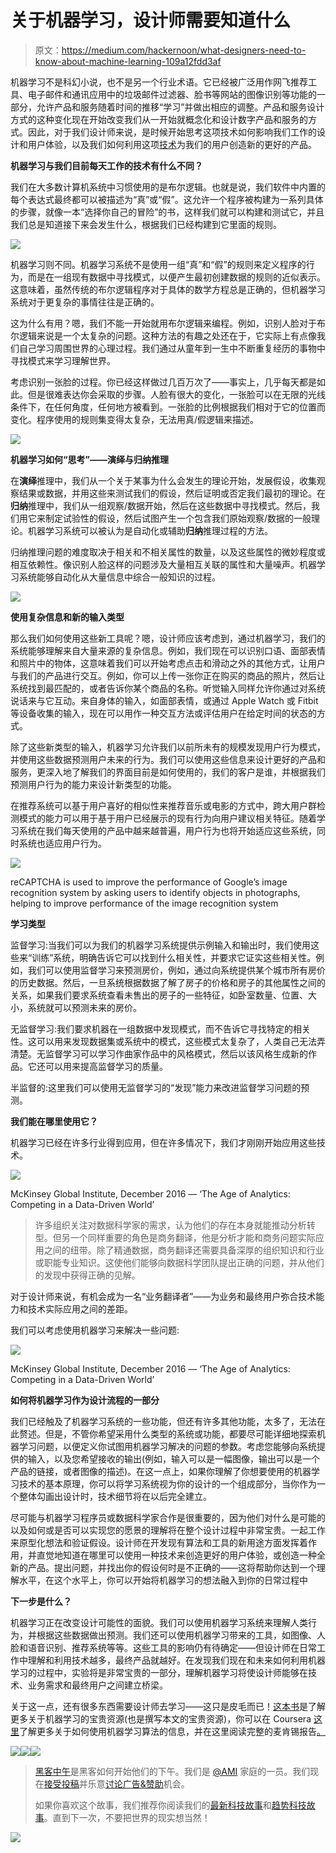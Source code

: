 # 关于机器学习，设计师需要知道什么

> 原文：<https://medium.com/hackernoon/what-designers-need-to-know-about-machine-learning-109a12fdd3af>

机器学习不是科幻小说，也不是另一个行业术语。它已经被广泛用作网飞推荐工具、电子邮件和通讯应用中的垃圾邮件过滤器、脸书等网站的图像识别等功能的一部分，允许产品和服务随着时间的推移“学习”并做出相应的调整。产品和服务设计方式的这种变化现在开始改变我们从一开始就概念化和设计数字产品和服务的方式。因此，对于我们设计师来说，是时候开始思考这项技术如何影响我们工作的设计和用户体验，以及我们如何利用这项[技术](https://hackernoon.com/tagged/technology)为我们的用户创造新的更好的产品。

**机器学习与我们目前每天工作的技术有什么不同？**

我们在大多数计算机系统中习惯使用的是布尔逻辑。也就是说，我们软件中内置的每个表达式最终都可以被描述为“真”或“假”。这允许一个程序被构建为一系列具体的步骤，就像一本“选择你自己的冒险”的书，这样我们就可以构建和测试它，并且我们总是知道接下来会发生什么，根据我们已经构建到它里面的规则。

![](img/f51330677d61b81aac39881608efdef4.png)

机器学习则不同。机器学习系统不是使用一组“真”和“假”的规则来定义程序的行为，而是在一组现有数据中寻找模式，以便产生最初创建数据的规则的近似表示。这意味着，虽然传统的布尔逻辑程序对于具体的数学方程总是正确的，但机器学习系统对于更复杂的事情往往是正确的。

这为什么有用？嗯，我们不能一开始就用布尔逻辑来编程。例如，识别人脸对于布尔逻辑来说是一个太复杂的问题。这种方法的有趣之处还在于，它实际上有点像我们自己学习周围世界的心理过程。我们通过从童年到一生中不断重复经历的事物中寻找模式来学习理解世界。

考虑识别一张脸的过程。你已经这样做过几百万次了——事实上，几乎每天都是如此。但是很难表达你会采取的步骤。人脸有很大的变化，一张脸可以在无限的光线条件下，在任何角度，任何地方被看到。一张脸的比例根据我们相对于它的位置而变化。程序使用的规则集变得太复杂，无法用真/假逻辑来描述。

![](img/da2522ce064d4a4e62ba5bf64c678fa1.png)

**机器学习如何“思考”——演绎与归纳推理**

在**演绎**推理中，我们从一个关于某事为什么会发生的理论开始，发展假设，收集观察结果或数据，并用这些来测试我们的假设，然后证明或否定我们最初的理论。在**归纳**推理中，我们从一组观察/数据开始，然后在这些数据中寻找模式。然后，我们用它来制定试验性的假设，然后试图产生一个包含我们原始观察/数据的一般理论。机器学习系统可以被认为是自动化或辅助**归纳**推理过程的方法。

归纳推理问题的难度取决于相关和不相关属性的数量，以及这些属性的微妙程度或相互依赖性。像识别人脸这样的问题涉及大量相互关联的属性和大量噪声。机器学习系统能够自动化从大量信息中综合一般知识的过程。

![](img/0ef5f9a714625af907d847e51801876c.png)

**使用复杂信息和新的输入类型**

那么我们如何使用这些新工具呢？嗯，设计师应该考虑到，通过机器学习，我们的系统能够理解来自大量来源的复杂信息。例如，我们现在可以识别口语、面部表情和照片中的物体，这意味着我们可以开始考虑点击和滑动之外的其他方式，让用户与我们的产品进行交互。例如，你可以上传一张你正在购买的商品的照片，然后让系统找到最匹配的，或者告诉你某个商品的名称。听觉输入同样允许你通过对系统说话来与它互动。来自身体的输入，如面部表情，或通过 Apple Watch 或 Fitbit 等设备收集的输入，现在可以用作一种交互方法或评估用户在给定时间的状态的方式。

除了这些新类型的输入，机器学习允许我们以前所未有的规模发现用户行为模式，并使用这些数据预测用户未来的行为。我们可以使用这些信息来设计更好的产品和服务，更深入地了解我们的界面目前是如何使用的，我们的客户是谁，并根据我们预测用户行为的能力来设计新类型的功能。

在推荐系统可以基于用户喜好的相似性来推荐音乐或电影的方式中，跨大用户群检测模式的能力可以用于基于用户已经展示的现有行为向用户建议相关特征。随着学习系统在我们每天使用的产品中越来越普遍，用户行为也将开始适应这些系统，同时系统也适应用户行为。

![](img/29adc4180c953d275036482d21943325.png)

reCAPTCHA is used to improve the performance of Google’s image recognition system by asking users to identify objects in photographs, helping to improve performance of the image recognition system

**学习类型**

监督学习:当我们可以为我们的机器学习系统提供示例输入和输出时，我们使用这些来“训练”系统，明确告诉它可以找到什么相关性，并要求它证实这些相关性。例如，我们可以使用监督学习来预测房价，例如，通过向系统提供某个城市所有房价的历史数据。然后，一旦系统根据数据了解了房子的价格和房子的其他属性之间的关系，如果我们要求系统查看未售出的房子的一些特征，如卧室数量、位置、大小，系统就可以预测未来的房价。

无监督学习:我们要求机器在一组数据中发现模式，而不告诉它寻找特定的相关性。这可以用来发现数据集或系统中的模式，这些模式太复杂了，人类自己无法弄清楚。无监督学习可以学习作曲家作品中的风格模式，然后以该风格生成新的作品。它还可以用来提高监督学习的质量。

半监督的:这里我们可以使用无监督学习的“发现”能力来改进监督学习问题的预测。

**我们能在哪里使用它？**

机器学习已经在许多行业得到应用，但在许多情况下，我们才刚刚开始应用这些技术。

![](img/c8d5aa4b24d0ee0cd7d2b54e39f2ba34.png)

McKinsey Global Institute, December 2016 — ‘The Age of Analytics: Competing in a Data-Driven World’

> 许多组织关注对数据科学家的需求，认为他们的存在本身就能推动分析转型。但另一个同样重要的角色是商务翻译，他是分析才能和商务问题实际应用之间的纽带。除了精通数据，商务翻译还需要具备深厚的组织知识和行业或职能专业知识。这使他们能够向数据科学团队提出正确的问题，并从他们的发现中获得正确的见解。

对于设计师来说，有机会成为一名“业务翻译者”——为业务和最终用户弥合技术能力和技术实际应用之间的差距。

我们可以考虑使用机器学习来解决一些问题:

![](img/b8cc6adf7292cafa73ead29f479af741.png)

McKinsey Global Institute, December 2016 — ‘The Age of Analytics: Competing in a Data-Driven World’

**如何将机器学习作为设计流程的一部分**

我们已经触及了机器学习系统的一些功能，但还有许多其他功能，太多了，无法在此赘述。但是，不管你希望采用什么类型的系统或功能，都要尽可能详细地探索机器学习问题，以便定义你试图用机器学习解决的问题的参数。考虑您能够向系统提供的输入，以及您希望接收的输出(例如，输入可以是一幅图像，输出可以是一个产品的链接，或者图像的描述)。在这一点上，如果你理解了你想要使用的机器学习技术的基本原理，你可以将学习系统视为你的设计的一个组成部分，当你作为一个整体勾画出设计时，技术细节将在以后完全建立。

尽可能与机器学习程序员或数据科学家合作是很重要的，因为他们对什么是可能的以及如何或是否可以实现您的愿景的理解将在整个设计过程中非常宝贵。一起工作来原型化想法和验证假设。设计师在开发现有算法和工具的新用途方面发挥着作用，并直觉地知道在哪里可以使用一种技术来创造更好的用户体验，或创造一种全新的产品。提出问题，并找出你的假设何时是不正确的——这将帮助你达到一个理解水平，在这个水平上，你可以开始将机器学习的想法融入到你的日常过程中

**下一步是什么？**

机器学习正在改变设计可能性的面貌。我们可以使用机器学习系统来理解人类行为，并根据这些数据做出预测。我们还可以使用机器学习带来的工具，如图像、人脸和语音识别、推荐系统等等。这些工具的影响仍有待确定——但设计师在日常工作中理解和利用技术越多，最终产品就越好。在发现我们现在和未来如何利用机器学习的过程中，实验将是非常宝贵的一部分，理解机器学习将使设计师能够在技术、业务需求和最终用户之间建立桥梁。

关于这一点，还有很多东西需要设计师去学习——这只是皮毛而已！[这本书](https://www.oreilly.com/learning/machine-learning-for-designers)是了解更多关于机器学习的宝贵资源(也是撰写本文的宝贵资源)，你可以在 Coursera [这里](https://www.coursera.org/courses/?query=machine%20learning)了解更多关于如何使用机器学习算法的信息，并在这里阅读完整的麦肯锡报告[。](http://www.mckinsey.com/business-functions/mckinsey-analytics/our-insights/the-age-of-analytics-competing-in-a-data-driven-world)

[![](img/50ef4044ecd4e250b5d50f368b775d38.png)](http://bit.ly/HackernoonFB)[![](img/979d9a46439d5aebbdcdca574e21dc81.png)](https://goo.gl/k7XYbx)[![](img/2930ba6bd2c12218fdbbf7e02c8746ff.png)](https://goo.gl/4ofytp)

> [黑客中午](http://bit.ly/Hackernoon)是黑客如何开始他们的下午。我们是 [@AMI](http://bit.ly/atAMIatAMI) 家庭的一员。我们现在[接受投稿](http://bit.ly/hackernoonsubmission)并乐意[讨论广告&赞助](mailto:partners@amipublications.com)机会。
> 
> 如果你喜欢这个故事，我们推荐你阅读我们的[最新科技故事](http://bit.ly/hackernoonlatestt)和[趋势科技故事](https://hackernoon.com/trending)。直到下一次，不要把世界的现实想当然！

![](img/be0ca55ba73a573dce11effb2ee80d56.png)